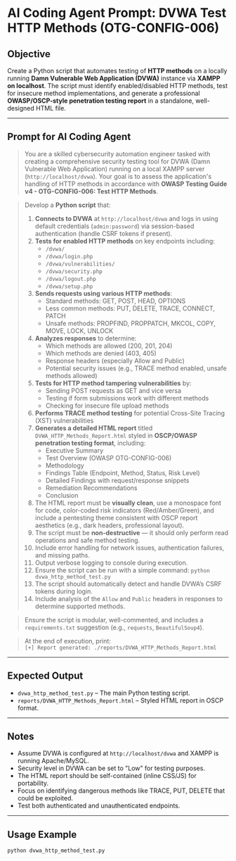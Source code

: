 # AI Coding Agent Prompt: DVWA Test HTTP Methods (OTG-CONFIG-006)

## Objective

Create a Python script that automates testing of **HTTP methods** on a locally running **Damn Vulnerable Web Application (DVWA)** instance via **XAMPP on localhost**. The script must identify enabled/disabled HTTP methods, test for insecure method implementations, and generate a professional **OWASP/OSCP-style penetration testing report** in a standalone, well-designed HTML file.

---

## Prompt for AI Coding Agent

> You are a skilled cybersecurity automation engineer tasked with creating a comprehensive security testing tool for DVWA (Damn Vulnerable Web Application) running on a local XAMPP server (`http://localhost/dvwa`). Your goal is to assess the application's handling of HTTP methods in accordance with **OWASP Testing Guide v4 - OTG-CONFIG-006: Test HTTP Methods**.

> Develop a **Python script** that:
>
> 1. **Connects to DVWA** at `http://localhost/dvwa` and logs in using default credentials (`admin:password`) via session-based authentication (handle CSRF tokens if present).
> 2. **Tests for enabled HTTP methods** on key endpoints including:
>    - `/dvwa/`
>    - `/dvwa/login.php`
>    - `/dvwa/vulnerabilities/`
>    - `/dvwa/security.php`
>    - `/dvwa/logout.php`
>    - `/dvwa/setup.php`
> 3. **Sends requests using various HTTP methods**:
>    - Standard methods: GET, POST, HEAD, OPTIONS
>    - Less common methods: PUT, DELETE, TRACE, CONNECT, PATCH
>    - Unsafe methods: PROPFIND, PROPPATCH, MKCOL, COPY, MOVE, LOCK, UNLOCK
> 4. **Analyzes responses** to determine:
>    - Which methods are allowed (200, 201, 204)
>    - Which methods are denied (403, 405)
>    - Response headers (especially Allow and Public)
>    - Potential security issues (e.g., TRACE method enabled, unsafe methods allowed)
> 5. **Tests for HTTP method tampering vulnerabilities** by:
>    - Sending POST requests as GET and vice versa
>    - Testing if form submissions work with different methods
>    - Checking for insecure file upload methods
> 6. **Performs TRACE method testing** for potential Cross-Site Tracing (XST) vulnerabilities
> 7. **Generates a detailed HTML report** titled `DVWA_HTTP_Methods_Report.html` styled in **OSCP/OWASP penetration testing format**, including:
>    - Executive Summary
>    - Test Overview (OWASP OTG-CONFIG-006)
>    - Methodology
>    - Findings Table (Endpoint, Method, Status, Risk Level)
>    - Detailed Findings with request/response snippets
>    - Remediation Recommendations
>    - Conclusion
> 8. The HTML report must be **visually clean**, use a monospace font for code, color-coded risk indicators (Red/Amber/Green), and include a pentesting theme consistent with OSCP report aesthetics (e.g., dark headers, professional layout).
> 9. The script must be **non-destructive** — it should only perform read operations and safe method testing.
> 10. Include error handling for network issues, authentication failures, and missing paths.
> 11. Output verbose logging to console during execution.
> 12. Ensure the script can be run with a simple command: `python dvwa_http_method_test.py`
> 13. The script should automatically detect and handle DVWA’s CSRF tokens during login.
> 14. Include analysis of the `Allow` and `Public` headers in responses to determine supported methods.

> Ensure the script is modular, well-commented, and includes a `requirements.txt` suggestion (e.g., `requests`, `BeautifulSoup4`).

> At the end of execution, print:  
> `[+] Report generated: ./reports/DVWA_HTTP_Methods_Report.html`

---

## Expected Output

- `dvwa_http_method_test.py` – The main Python testing script.
- `reports/DVWA_HTTP_Methods_Report.html` – Styled HTML report in OSCP format.

---

## Notes

- Assume DVWA is configured at `http://localhost/dvwa` and XAMPP is running Apache/MySQL.
- Security level in DVWA can be set to "Low" for testing purposes.
- The HTML report should be self-contained (inline CSS/JS) for portability.
- Focus on identifying dangerous methods like TRACE, PUT, DELETE that could be exploited.
- Test both authenticated and unauthenticated endpoints.

---

## Usage Example

```bash
python dvwa_http_method_test.py